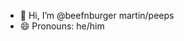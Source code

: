 - 👋 Hi, I’m @beefnburger martin/peeps
- 😄 Pronouns: he/him

<!---
beefnburger/beefnburger is a ✨ special ✨ repository because its `README.md` (this file) appears on your GitHub profile.
You can click the Preview link to take a look at your changes.
--->
